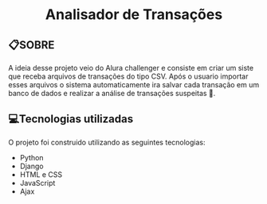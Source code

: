 <h1 align="center"> Analisador de Transações </h1>

## 📋SOBRE

A ideia desse projeto veio do Alura challenger e consiste em criar um siste que receba arquivos de transações do tipo CSV. Após o usuario importar esses arquivos o sistema automaticamente ira salvar cada transação em um banco de dados e realizar a análise de transações suspeitas 📒.

## 💻Tecnologias utilizadas

O projeto foi construido utilizando as seguintes tecnologias:

- Python
- Django
- HTML e CSS
- JavaScript
- Ajax
